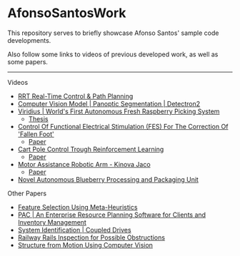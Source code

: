 # AfonsoSantosWork

This repository serves to briefly showcase Afonso Santos' sample code developments.


Also follow some links to videos of previous developed work, as well as some papers.


---


Videos

- [RRT Real-Time Control & Path Planning](https://youtu.be/TpI3ULJqzTQ?si=uNt6CZ25BMvEsV3U)
- [Computer Vision Model | Panoptic Segmentation | Detectron2](https://youtu.be/QwCSsetSXXo?si=6Qx_rD2cWcnspUeg)
- [Viridius | World's First Autonomous Fresh Raspberry Picking System](https://youtu.be/MvM1IONrqOg?si=ZRKD1xUxXMECUYQ7)
  - [Thesis](https://afonsoritosantos-my.sharepoint.com/:b:/g/personal/afonso_afonso-santos_com/Ec5fefb_8BJKvn7jvZpABekBtoSF1KB-GVvzRTaUkeunWQ?e=UYmHSY)
- [Control Of Functional Electrical Stimulation (FES) For The Correction Of 'Fallen Foot'](https://youtu.be/8LJUmKcbsWg?si=IR-D8Wb55vS8d78H)
  - [Paper](https://afonsoritosantos-my.sharepoint.com/:f:/g/personal/afonso_afonso-santos_com/Eqlq2AC1LMpBoX81WA05uOoBglk7MzzELZBtJwpdsmSpPQ?e=lvd2kR)
- [Cart Pole Control Trough Reinforcement Learning](https://youtu.be/kak8DbffB2s?si=EeF0yImPMy6aYR0a)
  - [Paper](https://afonsoritosantos-my.sharepoint.com/:b:/g/personal/afonso_afonso-santos_com/EeI8VXcdaGJCl5zOK665SPwBY8h3vPa2LVR7fLFSladgxw?e=kjPtP3)
- [Motor Assistance Robotic Arm - Kinova Jaco](https://youtu.be/x2Mmqp1mIyY?si=D-EGQjO6CdEDv9fc)
  - [Paper](https://afonsoritosantos-my.sharepoint.com/:f:/g/personal/afonso_afonso-santos_com/Etl2KJiWa8VLoeN-QuzWLuQBJbRKNmcx5W0vBzrzhsBLbQ?e=ZLM6Dh)
- [Novel Autonomous Blueberry Processing and Packaging Unit](https://youtu.be/RcB-CE7gkFI?si=qcJGd3RgBLOxCMsM)


Other Papers
- [Feature Selection Using Meta-Heuristics](https://afonsoritosantos-my.sharepoint.com/:b:/g/personal/afonso_afonso-santos_com/EXFU0azi_U5LhzpTNHrWpOYBYPbaqz3-ZoiR93AhwZKW-w?e=zYFge7)
- [PAC | An Enterprise Resource Planning Software for Clients and Inventory Management](https://afonsoritosantos-my.sharepoint.com/:b:/g/personal/afonso_afonso-santos_com/ERWfpELDHl1DlBUAleMqKNAB4kyIK7PM0j3acc9zAQ-RhQ?e=KSHzen)
- [System Identification | Coupled Drives](https://afonsoritosantos-my.sharepoint.com/:b:/g/personal/afonso_afonso-santos_com/Ebetz4988udJiTReGNI2a7EBci2RCzJQ26IbOERaLaactA?e=2rBV5K)
- [Railway Rails Inspection for Possible Obstructions](https://afonsoritosantos-my.sharepoint.com/:b:/g/personal/afonso_afonso-santos_com/EVmrw1MVAiBKidan70Cd9fEB5xlfnrVwqyxs4250-TeyEQ?e=w6qjbR)
- [Structure from Motion Using Computer Vision](https://afonsoritosantos-my.sharepoint.com/:b:/g/personal/afonso_afonso-santos_com/EfncZzxSdOFInckibiSQ5tUB5dah92jIg6uwynz3i7oniQ?e=tvTc4g)
